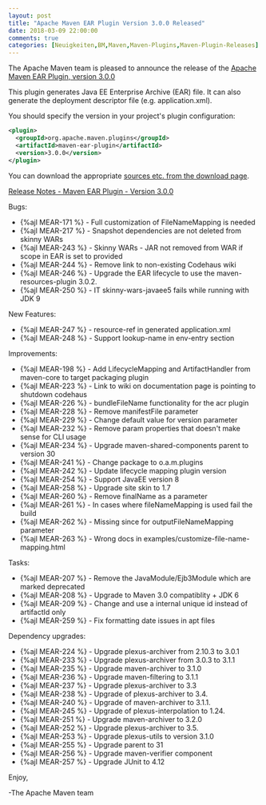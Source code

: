```yaml
---
layout: post
title: "Apache Maven EAR Plugin Version 3.0.0 Released"
date: 2018-03-09 22:00:00
comments: true
categories: [Neuigkeiten,BM,Maven,Maven-Plugins,Maven-Plugin-Releases]
---
```

The Apache Maven team is pleased to announce the release of the 
[Apache Maven EAR Plugin, version 3.0.0](httpa://maven.apache.org/plugins/maven-ear-plugin/)

This plugin generates Java EE Enterprise Archive (EAR) file. It can also
generate the deployment descriptor file (e.g. application.xml).

You should specify the version in your project's plugin configuration:

``` xml
<plugin>
  <groupId>org.apache.maven.plugins</groupId>
  <artifactId>maven-ear-plugin</artifactId>
  <version>3.0.0</version>
</plugin>
```

You can download the appropriate [sources etc. from the download page](https://maven.apache.org/plugins/maven-ear-plugin/download.cgi).
 

<!-- more -->

[Release Notes - Maven EAR Plugin - Version 3.0.0](https://issues.apache.org/jira/secure/ReleaseNote.jspa?projectId=12317422&amp;version=12330696)

Bugs:

 * {%ajl MEAR-171 %} - Full customization of FileNameMapping is needed
 * {%ajl MEAR-217 %} - Snapshot dependencies are not deleted from skinny WARs
 * {%ajl MEAR-243 %} - Skinny WARs - JAR not removed from WAR if scope in EAR is set to provided
 * {%ajl MEAR-244 %} - Remove link to non-existing Codehaus wiki
 * {%ajl MEAR-246 %} - Upgrade the EAR lifecycle to use the maven-resources-plugin 3.0.2.
 * {%ajl MEAR-250 %} - IT skinny-wars-javaee5 fails while running with JDK 9

New Features:

 * {%ajl MEAR-247 %} - resource-ref in generated application.xml
 * {%ajl MEAR-248 %} - Support lookup-name in env-entry section

Improvements:

 * {%ajl MEAR-198 %} - Add LifecycleMapping and ArtifactHandler from maven-core to target packaging plugin
 * {%ajl MEAR-223 %} - Link to wiki on documentation page is pointing to shutdown codehaus
 * {%ajl MEAR-226 %} - bundleFileName functionality for the acr plugin
 * {%ajl MEAR-228 %} - Remove manifestFile parameter
 * {%ajl MEAR-229 %} - Change default value for version parameter
 * {%ajl MEAR-232 %} - Remove param properties that doesn't make sense for CLI usage
 * {%ajl MEAR-234 %} - Upgrade maven-shared-components parent to version 30
 * {%ajl MEAR-241 %} - Change package to o.a.m.plugins
 * {%ajl MEAR-242 %} - Update lifecycle mapping plugin version
 * {%ajl MEAR-254 %} - Support JavaEE version 8
 * {%ajl MEAR-258 %} - Upgrade site skin to 1.7
 * {%ajl MEAR-260 %} - Remove finalName as a parameter
 * {%ajl MEAR-261 %} - In cases where fileNameMapping is used fail the build
 * {%ajl MEAR-262 %} - Missing since for outputFileNameMapping parameter
 * {%ajl MEAR-263 %} - Wrong docs in examples/customize-file-name-mapping.html

Tasks:

 * {%ajl MEAR-207 %} - Remove the JavaModule/Ejb3Module which are marked deprecated
 * {%ajl MEAR-208 %} - Upgrade to Maven 3.0 compatiblity + JDK 6
 * {%ajl MEAR-209 %} - Change and use a internal unique id instead of artifactId only
 * {%ajl MEAR-259 %} - Fix formatting date issues in apt files

Dependency upgrades:

 * {%ajl MEAR-224 %} - Upgrade plexus-archiver from 2.10.3 to 3.0.1
 * {%ajl MEAR-233 %} - Upgrade plexus-archiver from 3.0.3 to 3.1.1
 * {%ajl MEAR-235 %} - Upgrade maven-archiver to 3.1.0
 * {%ajl MEAR-236 %} - Upgrade maven-filtering to 3.1.1
 * {%ajl MEAR-237 %} - Upgrade plexus-archiver to 3.3
 * {%ajl MEAR-238 %} - Upgrade of plexus-archiver to 3.4.
 * {%ajl MEAR-240 %} - Upgrade of maven-archiver to 3.1.1.
 * {%ajl MEAR-245 %} - Upgrade of plexus-interpolation to 1.24.
 * {%ajl MEAR-251 %} - Upgrade maven-archiver to 3.2.0
 * {%ajl MEAR-252 %} - Upgrade plexus-archiver to 3.5.
 * {%ajl MEAR-253 %} - Upgrade plexus-utils to version 3.1.0
 * {%ajl MEAR-255 %} - Upgrade parent to 31
 * {%ajl MEAR-256 %} - Upgrade maven-verifier component
 * {%ajl MEAR-257 %} - Upgrade JUnit to 4.12

Enjoy,

-The Apache Maven team
